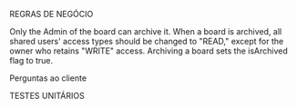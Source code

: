 REGRAS DE NEGÓCIO

Only the Admin of the board can archive it.
When a board is archived, all shared users' access types should be changed to "READ," except for the owner who retains "WRITE" access.
Archiving a board sets the isArchived flag to true.



Perguntas ao cliente





TESTES UNITÁRIOS



